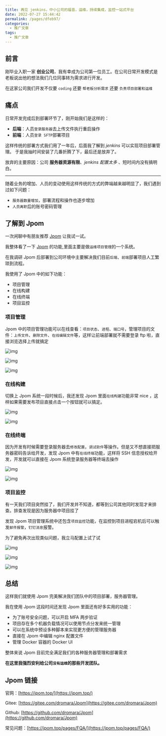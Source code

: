 ```yaml
---
title: 再见 jenkins，中小公司的福音，运维，持续集成，监控一站式平台
date: 2022-07-27 15:44:42
permalink: /pages/dfeb97/
categories:
  - 推广文章
tags:
  - 推广文章
---
```


## 前言

刚毕业入职一家 **创业公司**，我有幸成为公司第一位员工。在公司日常开发模式是老板说出他的想法我们几位同事转为需求进行开发。

在这家公司我们开发不仅要 `coding` 还要 `帮老板分析需求` 还要 `负责项目部署和运维`

## 痛点

日常开发完成后到部署环节了，刚开始我们是这样的：

- **后端**：人员`登录服务器`去上传文件执行重启操作 
- **前端**：人员`登录 SFTP`部署项目

这样传统的部署方式我们用了一年后，后面我了解到 *jenkins* 可以实现项目部署管理。
于是我抽时间安装了几番折腾了下，最后还是放弃了。

放弃的主要原因：公司 **服务器资源有限**、*jenkins 配置太多* 、短时间内没有搞明白。

-----

随着业务的增加、人员的变动使用这样传统的方式的弊端越来越明显了，我们遇到过如下问题：

- `服务器数量增加`，部署流程和操作也逐步增加
- `人员离职`后的账号密码管理


## 了解到 Jpom 

一次闲聊中有朋友推荐 [Jpom](https://gitee.com/dromara/Jpom) 让我试一试。

我整体看了一下 [Jpom](https://gitee.com/dromara/Jpom) 的功能,里面主要是做`运维项目管理`的一个系统。

在我调研 Jpom 后部署到公司环境中主要解决我们目前`后端`、`前端`部署项目人工繁琐到流程。


我使用了 Jpom 中的如下功能：

- 项目管理
- 在线构建
- 在线终端
- 项目监控

### 项目管理

Jpom 中的项目管理功能可以在线查看：`项目状态`、`进程`、`端口号`，管理项目的文件：`上传文件`、`删除文件`、`在线编辑文件`等，这样让前端部署就不需要登录 ftp 啦，直接浏览选择上传就搞定

![img](/images/tutorial/present0727/img.png)

![img](/images/tutorial/present0727/img_1.png)

![img](/images/tutorial/present0727/img_2.png)


### 在线构建

切换上 Jpom 系统一段时候后，我还发现 Jpom 里面`在线构建`功能非常 nice ，这样如果需要发布项目直接点击一个按钮就可以搞定。


![img](/images/tutorial/present0727/img_3.png)

![img](/images/tutorial/present0727/img_4.png)

### 在线终端

因为开发有时候需要登录服务器去`修改配置`，`调试软件`等操作。但是又不想直接把服务器密码告诉给开发，发现 Jpom 中有`在线终端`功能，这样将 SSH 信息授权给开发，开发就可以直接在 Jpom 系统登录服务器等终端去操作


![img](/images/tutorial/present0727/img_5.png)

![img](/images/tutorial/present0727/img_6.png)


### 项目监控

有一天我们项目突然挂了，我们开发并不知道，都等到公司其他同时发现才来排查。排查发现是因为服务器中项目挂了

发现 Jpom 项目管理系统中还包含`项目监控`功能，在监控到项目进程宕机后可以触发`邮件报警`，`钉钉消息`报警。

为了避免再次出现类似问题，我立马配置上试了试

![img](/images/tutorial/present0727/img_7.png)

![img](/images/tutorial/present0727/img_8.png)

![img](/images/tutorial/present0727/img_9.png)


## 总结

这样我们就使用 Jpom 完美解决我们团队中的项目部署，服务器管理。

我在使用 Jpom 这段时间还发现 Jpom 里面还有好多实用的功能：

- 为了账号安全问题，可以开启 MFA 两步验证
- 项目存在多个机器负载情况可以使用节点分发来统一管理
- 可以在系统中预设多种脚本来实现更方便的管理服务器
- 直接在 Jpom 中编辑 nginx 配置文件
- 管理 Docker 容器的 Docker UI

整体来说 Jpom 目前完全满足我们的各种服务器管理和部署需求

**在这里我强烈安利给公司`没有运维`的那些开发团队。**


## Jpom 链接

官网：[https://jpom.top/](https://jpom.top/)

Gitee: [https://gitee.com/dromara/Jpom](https://gitee.com/dromara/Jpom)

Github: [https://github.com/dromara/Jpom](https://github.com/dromara/Jpom)

常见问题：[https://jpom.top/pages/FQA/](https://jpom.top/pages/FQA/)
